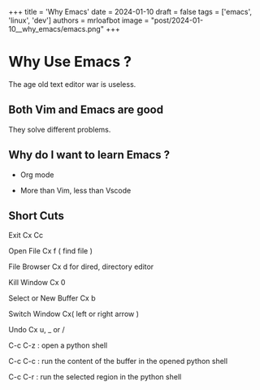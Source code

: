 
+++
title = 'Why Emacs'
date = 2024-01-10
draft = false
tags = ['emacs', 'linux', 'dev']
authors = mrloafbot
image = "post/2024-01-10__why_emacs/emacs.png"
+++

# Why Use Emacs ?

The age old text editor war is useless.

## Both Vim and Emacs are good

They solve different problems.

## Why do I want to learn Emacs ?

* Org mode

* More than Vim, less than Vscode

## Short Cuts

Exit Cx Cc

Open File Cx f ( find file )

File Browser Cx d  for dired, directory editor

Kill Window Cx 0

Select or New Buffer Cx b

Switch Window Cx( left or right arrow ) 

Undo Cx u, _ or /

C-c C-z : open a python shell

C-c C-c : run the content of the buffer in the opened python shell

C-c C-r : run the selected region in the python shell

